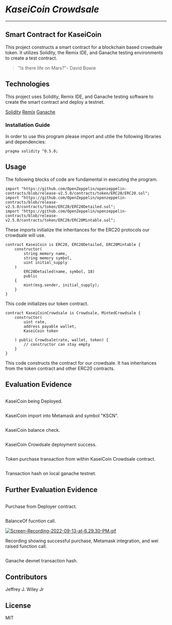 # *KaseiCoin Crowdsale*
---
## Smart Contract for KaseiCoin
This project constructs a smart contract for a blockchain based crowdsale token. It utilizes Solidity, the Remix IDE, and Ganache testing environments to create a test contract. 

>"Is there life on Mars?"- David Bowie

## Technologies

This project uses Solidity, Remix IDE, and Ganache testing software to create the smart contract and deploy a testnet. 

[Solidity](https://github.com/ethereum/solidity)
[Remix](https://remix.ethereum.org/)
[Ganache](https://github.com/trufflesuite/ganache)

### Installation Guide

In order to use this program please import and utilie the following libraries and dependencies: 

```pragma solidity ^0.5.0;```

## Usage
The following blocks of code are fundamental in executing the program. 

```solidity 
import "https://github.com/OpenZeppelin/openzeppelin-contracts/blob/release-v2.5.0/contracts/token/ERC20/ERC20.sol";
import "https://github.com/OpenZeppelin/openzeppelin-contracts/blob/release-v2.5.0/contracts/token/ERC20/ERC20Detailed.sol";
import "https://github.com/OpenZeppelin/openzeppelin-contracts/blob/release-v2.5.0/contracts/token/ERC20/ERC20Mintable.sol";
```
These imports initialize the inheritances for the ERC20 protocols our crowdsale will use. 

```solidity
contract KaseiCoin is ERC20, ERC20Detailed, ERC20Mintable {
    constructor(
        string memory name,
        string memory symbol,
        uint initial_supply
    )
        ERC20Detailed(name, symbol, 18)
        public
    {
        mint(msg.sender, initial_supply);
    }
}
```
This code initializes our token contract. 

```solidity
contract KaseiCoinCrowdsale is Crowdsale, MintedCrowdsale { 
    constructor(
        uint rate,
        address payable wallet,
        KaseiCoin token

    ) public Crowdsale(rate, wallet, token) {
        // constructor can stay empty
    }
}
```
This code constructs the contract for our crowdsale. It has inheritances from the token contract and other ERC20 contracts. 

## Evaluation Evidence

![<alt text>](https://i.postimg.cc/VvmbtBtK/Screen-Shot-2022-09-10-at-12-23-24-PM.png)

KaseiCoin being Deployed.


![<alt text>](https://i.postimg.cc/gcg04Wbz/Screen-Shot-2022-09-10-at-1-15-02-PM.png)

KaseiCoin import into Metamask and symbol "KSCN".

![<alt text>](https://i.postimg.cc/251JpnV9/Screen-Shot-2022-09-10-at-12-24-12-PM.png)

KaseiCoin balance check. 

![<alt text>](https://i.postimg.cc/ncMqG25W/Screen-Shot-2022-09-10-at-12-38-44-PM.png)

KaseiCoin Crowdsale deployment success. 

![<alt text>](https://i.postimg.cc/L6h0gzV9/Screen-Shot-2022-09-10-at-1-00-10-PM.png)

Token purchase transaction from within KaseiCoin Crowdsale contract. 

![<alt text>](https://i.postimg.cc/4x6vYdj4/Screen-Shot-2022-09-10-at-12-59-22-PM.png)

Transaction hash on local ganache testnet. 

## Further Evaluation Evidence


![<alt text>](https://i.postimg.cc/L4jjJ1s0/Screen-Shot-2022-09-13-at-6-26-41-PM.png)

Purchase from Deployer contract. 

![<alt text>](https://i.postimg.cc/pr1mwRZ4/Screen-Shot-2022-09-13-at-6-26-54-PM.png)

BalanceOf fucntion call. 

[![Screen-Recording-2022-09-13-at-6.29.30-PM.gif](https://s5.gifyu.com/images/Screen-Recording-2022-09-13-at-6.29.30-PM.gif)](https://gifyu.com/image/SwOYm)

Recording showing successful purchase, Metamask integration, and wei raised function call. 


![<alt text>](https://i.postimg.cc/DZjmt7fs/Screen-Shot-2022-09-13-at-6-28-15-PM.png)

Ganache devnet transaction hash.

## Contributors

Jeffrey J. Wiley Jr

## License

MIT
